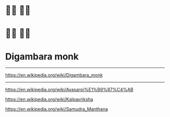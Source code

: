  



#  🧘‍♀️  🧘‍♂️ 

#  👩‍🦲 👨‍🦲


# Digambara monk



--------


https://en.wikipedia.org/wiki/Digambara_monk



---------


https://en.wikipedia.org/wiki/Avasarpi%E1%B9%87%C4%AB

https://en.wikipedia.org/wiki/Kalpavriksha

https://en.wikipedia.org/wiki/Samudra_Manthana
